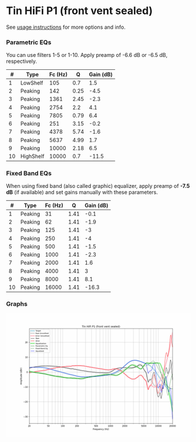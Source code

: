 # Tin HiFi P1 (front vent sealed)
See [usage instructions](https://github.com/jaakkopasanen/AutoEq#usage) for more options and info.

### Parametric EQs
You can use filters 1-5 or 1-10. Apply preamp of -6.6 dB or -6.5 dB, respectively.

|   # | Type      |   Fc (Hz) |    Q |   Gain (dB) |
|-----|-----------|-----------|------|-------------|
|   1 | LowShelf  |       105 | 0.7  |         1.5 |
|   2 | Peaking   |       142 | 0.25 |        -4.5 |
|   3 | Peaking   |      1361 | 2.45 |        -2.3 |
|   4 | Peaking   |      2754 | 2.2  |         4.1 |
|   5 | Peaking   |      7805 | 0.79 |         6.4 |
|   6 | Peaking   |       251 | 3.15 |        -0.2 |
|   7 | Peaking   |      4378 | 5.74 |        -1.6 |
|   8 | Peaking   |      5637 | 4.99 |         1.7 |
|   9 | Peaking   |     10000 | 2.18 |         6.5 |
|  10 | HighShelf |     10000 | 0.7  |       -11.5 |

### Fixed Band EQs
When using fixed band (also called graphic) equalizer, apply preamp of **-7.5 dB** (if available) and set gains manually with these parameters.

|   # | Type    |   Fc (Hz) |    Q |   Gain (dB) |
|-----|---------|-----------|------|-------------|
|   1 | Peaking |        31 | 1.41 |        -0.1 |
|   2 | Peaking |        62 | 1.41 |        -1.9 |
|   3 | Peaking |       125 | 1.41 |        -3   |
|   4 | Peaking |       250 | 1.41 |        -4   |
|   5 | Peaking |       500 | 1.41 |        -1.5 |
|   6 | Peaking |      1000 | 1.41 |        -2.3 |
|   7 | Peaking |      2000 | 1.41 |         1.6 |
|   8 | Peaking |      4000 | 1.41 |         3   |
|   9 | Peaking |      8000 | 1.41 |         8.1 |
|  10 | Peaking |     16000 | 1.41 |       -16.3 |

### Graphs
![](./Tin%20HiFi%20P1%20(front%20vent%20sealed).png)
